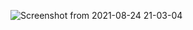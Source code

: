 ![Screenshot from 2021-08-24 21-03-04](https://user-images.githubusercontent.com/65211786/130630996-17249309-d877-4388-86d8-95ea80c145ee.png)
